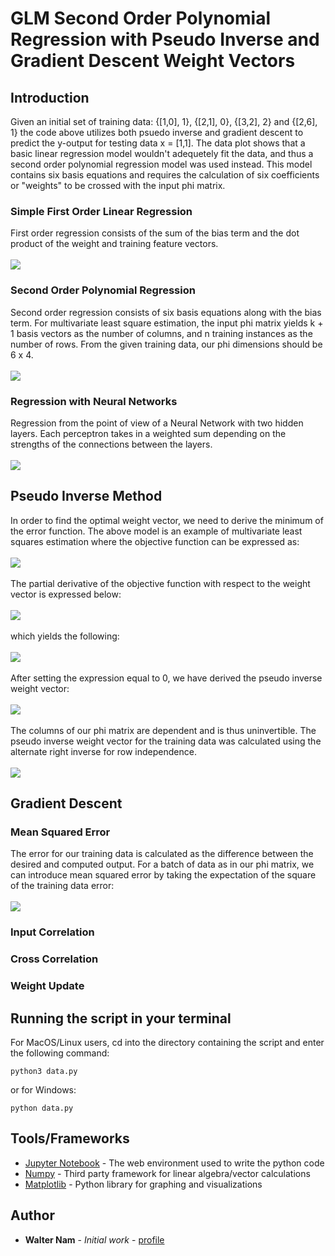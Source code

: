 # GLM Second Order Polynomial Regression with Pseudo Inverse and Gradient Descent Weight Vectors

## Introduction 

Given an initial set of training data: {[1,0], 1}, {[2,1], 0}, {[3,2], 2} and {[2,6], 1} the code above utilizes both psuedo inverse and gradient descent to predict the y-output for testing data x = [1,1]. The data plot shows that a basic linear regression model wouldn't adequetely fit the data, and thus a second order polynomial regression model was used instead. This model contains six basis equations and requires the calculation of six coefficients or "weights" to be crossed with the input phi matrix. 

### Simple First Order Linear Regression

First order regression consists of the sum of the bias term and the dot product of the weight and training feature vectors.
<br/>
<br/>
<img src="https://www.latex4technics.com/l4ttemp/fghn4l.png?1586315629394" /> 

### Second Order Polynomial Regression

Second order regression consists of six basis equations along with the bias term. For multivariate least square estimation, the input phi matrix yields k + 1 basis vectors as the number of columns, and n training instances as the number of rows. From the given training data, our phi dimensions should be 6 x 4.
<br/>
<br/>
<img src="https://www.latex4technics.com/l4ttemp/fghn4l.png?1586316079966" /> 

### Regression with Neural Networks

Regression from the point of view of a Neural Network with two hidden layers. Each perceptron takes in a weighted sum depending on the strengths of the connections between the layers. 
<br/>
<br/>
<img src="https://i.stack.imgur.com/qtSik.png" />

## Pseudo Inverse Method
In order to find the optimal weight vector, we need to derive the minimum of the error function. The above model is an example of multivariate least squares estimation where the objective function can be expressed as:
<br/>
<br/>
<img src = "https://www.latex4technics.com/l4ttemp/fghn4l.png?1586322502020">
<br/>
<br/>
The partial derivative of the objective function with respect to the weight vector is expressed below:
<br/>
<br/>
<img src = "https://www.latex4technics.com/l4ttemp/fghn4l.png?1586324285280">
<br/>
<br/>
which yields the following:
<br/>
<br/>
<img src = "https://www.latex4technics.com/l4ttemp/fghn4l.png?1586324858319">
<br/>
<br/>
After setting the expression equal to 0, we have derived the pseudo inverse weight vector:
<br/>
<br/>
<img src="https://www.latex4technics.com/l4ttemp/fghn4l.png?1586316748184" /> 
<br/>
<br/>
The columns of our phi matrix are dependent and is thus uninvertible. The pseudo inverse weight vector for the training data was calculated using the alternate right inverse for row independence.
<br/>
<br/>
<img src="https://www.latex4technics.com/l4ttemp/r9qvo5.png?1586182932826" />

## Gradient Descent

### Mean Squared Error

The error for our training data is calculated as the difference between the desired and computed output. For a batch of data as in our phi matrix, we can introduce mean squared error by taking the expectation of the square of the training data error:
<br/>
<br/>
<img src="https://www.latex4technics.com/l4ttemp/8hta0w.png?1586331221704" />

### Input Correlation

### Cross Correlation

### Weight Update

## Running the script in your terminal

For MacOS/Linux users, cd into the directory containing the script and enter the following command:
```
python3 data.py
```
or for Windows:
```
python data.py
```

## Tools/Frameworks

* [Jupyter Notebook](https://jupyter.org/) - The web environment used to write the python code
* [Numpy](https://numpy.org/) - Third party framework for linear algebra/vector calculations
* [Matplotlib](https://matplotlib.org/) - Python library for graphing and visualizations

## Author

* **Walter Nam** - *Initial work* - [profile](https://github.com/wnam98)
